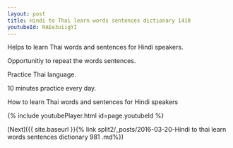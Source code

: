 ```yaml
---
layout: post
title: Hindi to Thai learn words sentences dictionary 1410 
youtubeId: RAEe3uiigYI
---
```

 
 
Helps to learn Thai words and sentences for Hindi speakers.

Opportunitiy to repeat the words sentences. 

Practice Thai language. 
 
10 minutes practice every day. 
 
How to learn Thai words and sentences for Hindi speakers 
 
{% include youtubePlayer.html id=page.youtubeId %}
 
 
[Next]({{ site.baseurl }}{% link  split2/_posts/2016-03-20-Hindi to thai learn words sentences dictionary 981 .md%})
 
